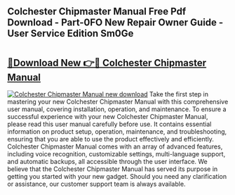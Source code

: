## Colchester Chipmaster Manual Free Pdf Download - Part-0FO New Repair Owner Guide - User Service Edition Sm0Ge

# <h2><a href="http://cf25468.oget.top/?id=Colchester+Chipmaster+Manual">🔗Download New 👉🔴 Colchester Chipmaster Manual</a></h2>

[![Colchester Chipmaster Manual new download](https://i.imgur.com/5g1atiW.png)](http://cf25468.oget.top/?id=Colchester+Chipmaster+Manual)
Take the first step in mastering your new Colchester Chipmaster Manual with this comprehensive user manual, covering installation, operation, and maintenance. To ensure a successful experience with your new Colchester Chipmaster Manual, please read this user manual carefully before use. It contains essential information on product setup, operation, maintenance, and troubleshooting, ensuring that you are able to use the product effectively and efficiently. Colchester Chipmaster Manual comes with an array of advanced features, including voice recognition, customizable settings, multi-language support, and automatic backups, all accessible through the user interface. We believe that the Colchester Chipmaster Manual has served its purpose in getting you started with your new gadget. Should you need any clarification or assistance, our customer support team is always available.
